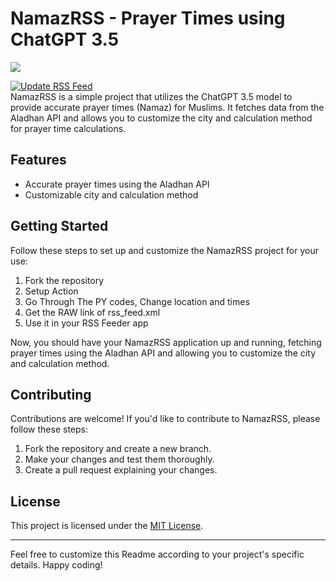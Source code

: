 # NamazRSS - Prayer Times using ChatGPT 3.5
<img src="https://iphonesoft.fr/images/2023/01/chatgpt-logo-header-banner.jpg">

[![Update RSS Feed](https://github.com/khalidekhbo/NamazRSS/actions/workflows/update-rss.yml/badge.svg)](https://github.com/khalidekhbo/NamazRSS/actions/workflows/update-rss.yml)
<br>
NamazRSS is a simple project that utilizes the ChatGPT 3.5 model to provide accurate prayer times (Namaz) for Muslims. It fetches data from the Aladhan API and allows you to customize the city and calculation method for prayer time calculations.

## Features

- Accurate prayer times using the Aladhan API
- Customizable city and calculation method


## Getting Started

Follow these steps to set up and customize the NamazRSS project for your use:

1. Fork the repository
2. Setup Action
3. Go Through The PY codes, Change location and times
4. Get the RAW link of rss_feed.xml
5. Use it in your RSS Feeder app

Now, you should have your NamazRSS application up and running, fetching prayer times using the Aladhan API and allowing you to customize the city and calculation method.

## Contributing

Contributions are welcome! If you'd like to contribute to NamazRSS, please follow these steps:

1. Fork the repository and create a new branch.
2. Make your changes and test them thoroughly.
3. Create a pull request explaining your changes.

## License

This project is licensed under the [MIT License](LICENSE).

---

Feel free to customize this Readme according to your project's specific details. Happy coding!
```
